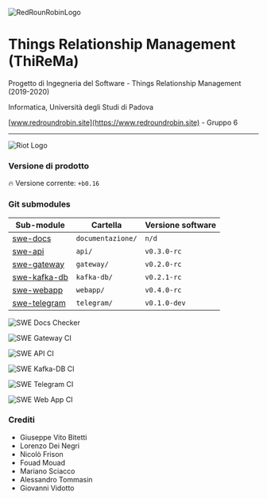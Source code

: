 ![RedRounRobinLogo](https://i.imgur.com/3Dcv4vs.png)

# Things Relationship Management (ThiReMa)

Progetto di Ingegneria del Software - Things Relationship Management (2019-2020)

Informatica, Università degli Studi di Padova

[www.redroundrobin.site](https://www.redroundrobin.site) - Gruppo 6


---


![Riot Logo](https://www.redroundrobin.site/images/riot.png)

### Versione di prodotto

:fire: Versione corrente: `+b0.16`


### Git submodules 


| Sub-module | Cartella | Versione software  |
|---|---|---|
| [swe-docs](http://docs.redroundrobin.site) | `documentazione/`    | `n/d`      |
| [swe-api](http://api.redroundrobin.site)   |       `api/`         | `v0.3.0-rc`  |
| [swe-gateway](http://gateway.redroundrobin.site) | `gateway/`     | `v0.2.0-rc`  |
| [swe-kafka-db](http://kafkadb.redroundrobin.site) | `kafka-db/`   | `v0.2.1-rc`  |
| [swe-webapp](http://webapp.redroundrobin.site) |    `webapp/`     | `v0.4.0-rc`  |
| [swe-telegram](http://telegram.redroundrobin.site) | `telegram/`  | `v0.1.0-dev`  |


![SWE Docs Checker](https://github.com/RedRoundRobin/swe-docs/workflows/SWE%20Docs%20Checker/badge.svg)

![SWE Gateway CI](https://github.com/RedRoundRobin/swe-gateway/workflows/SWE%20Gateway%20CI/badge.svg)

![SWE API CI](https://github.com/RedRoundRobin/swe-api/workflows/SWE%20API%20CI/badge.svg)

![SWE Kafka-DB CI](https://github.com/RedRoundRobin/swe-kafka-db/workflows/SWE%20Kafka-DB%20CI/badge.svg)

![SWE Telegram CI](https://github.com/RedRoundRobin/swe-telegram/workflows/SWE%20Telegram%20CI/badge.svg) 

![SWE Web App CI](https://github.com/RedRoundRobin/swe-webapp/workflows/SWE%20Web%20App%20CI/badge.svg)


### Crediti

- Giuseppe Vito Bitetti
- Lorenzo Dei Negri
- Nicolò Frison
- Fouad Mouad
- Mariano Sciacco
- Alessandro Tommasin
- Giovanni Vidotto
